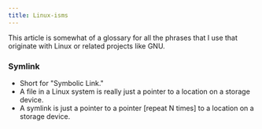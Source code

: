 ```yaml
---
title: Linux-isms
---
```

This article is somewhat of a glossary for all the phrases that I use that originate with Linux or related projects like GNU.

### Symlink
- Short for "Symbolic Link." 
- A file in a Linux system is really just a pointer to a location on a storage device. 
- A symlink is just a pointer to a pointer [repeat N times] to a location on a storage device.
